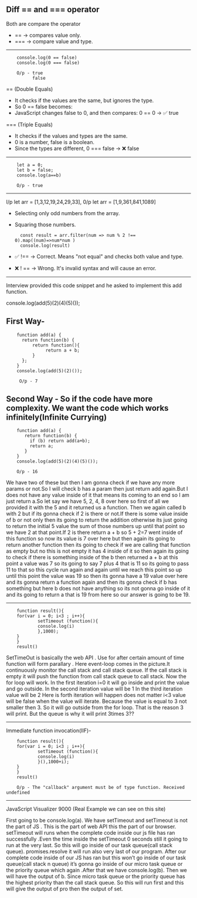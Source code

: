 Diff == and === operator
----------------------------
Both are compare the operator
* ==	->      compares value only.
* ===     ->      compare value and type.
	
-------------------------------------------

        console.log(0 == false)
        console.log(0 === false)

        O/p - true
              false

== (Double Equals)
* It checks if the values are the same, but ignores the type.
* So 0 == false becomes:
* JavaScript changes false to 0, and then compares: 0 == 0 → ✅ true

=== (Triple Equals)
* It checks if the values and types are the same.
* 0 is a number, false is a boolean.
* Since the types are different, 0 === false → ❌ false   

-----------------------------------------------------------------------------------------------------
        
        let a = 0;
        let b = false;
        console.log(a==b)

        O/p - true

----------------------------------------------------------------------------------------------------
I/p let arr = [1,3,12,19,24,29,33], 
0/p let arr = [1,9,361,841,1089]

* Selecting only odd numbers from the array.
* Squaring those numbers.
 
        const result = arr.filter(num => num % 2 !== 0).map((num)=>num*num )
        console.log(result)

* ✅ !== → Correct. Means "not equal" and checks both value and type.
* ❌ ! == → Wrong. It's invalid syntax and will cause an error.

----------------------------------------------------------------------------------------------------

Interview provided this code snippet and he asked to implement this add function.

console.log(add(5)(2)(4)(5)());

First Way- 
----------
        function add(a) {
          return function(b) {
              return function(){
                   return a + b;
              }
          };
        }
        console.log(add(5)(2)()); 

         O/p - 7

Second Way - So if the code have more complexity. We want the code which works infinitely(Infinite Currying)
------------

        function add(a) {
           return function(b) {
             if (b) return add(a+b);
             return a;
           }
        }
        console.log(add(5)(2)(4)(5)()); 

        O/p - 16

We have two of these but then I am gonna check if we have any more params or not.So I will check b has a param then just return add again.But I does not have any value inside of it that means its coming to an end so I am just return a.So let say we have 5, 2, 4, 8 over here so first of all we provided it with the 5 and it returned us a function. Then we again called b with 2  but if its gonna check if 2 is there or not.If there is some value inside of b or not only then its going to return the addition otherwise its just going to return the initial 5 value the sum of those numbers up until that point so we have 2 at that point.If 2 is there return a + b so 5 + 2=7 went inside of this function so now its value is 7 over here but then again its going to return another function then its going to check if we are calling that function as empty but no this is not empty it has 4 inside of it so then again its going to check if there is something inside of the b then returned a + b at this point a value was 7 so its going to say 7 plus 4  that is 11 so its going to pass 11 to that so this cycle run again and again until we reach this point so up until this point the value was 19 so then its gonna have a 19 value over here and its gonna return a function again and then its gonna check if b has something but here b does not have anything so its not gonna go inside of it and its going to return a that is 19 from here so our answer is going to be 19.  

---------------------------------------------------------------------------------------------------

        function result(){
        for(var i = 0; i<3 ; i++){
                setTimeout (function(){
                console.log(i)
                },1000);
        }
        }
        result()

SetTimeOut is basically the web API . Use for after certain amount of time function will form parallary . Here event-loop comes in the picture.It continuously monitor the call stack and call stack queue. If the call stack is empty it will push the function from call stack queue to call stack.
Now the for loop will work.
In the first iteration i=0 it will go inside and print the value and go outside.
In the second iteration value will be 1
In the third iteration value will be 2
Here is forth iteration will happen does not matter i<3 value will be false when the value will iterate. Because the value is equal to 3 not smaller then 3. So it will go outside from the for loop.
That is the reason 3 will print.
But the queue is why it will print 3times 3??

---------------------------------------------------------------------------------------------------
Immediate function invocation(IIF)-

        function result(){
        for(var i = 0; i<3 ; i++){
                setTimeout (function(){
                console.log(i)
                }(),1000+i);
        }
        }
        result()

        O/p - The "callback" argument must be of type function. Received undefined

---------------------------------------------------------------------------------------------------


JavaScript Visualizer 9000 (Real Example we can see on this site)

First going to be console.log(a). We have setTimeout  and setTimeout  is not the part of JS . This is the part of web API  this the part of our browser. setTimeout  will runs when the complete code inside our js file has ran successfully .Even the time inside the setTimeout  0 seconds still it going to run at the very last. So this will go inside of our task queue(call stack queue). promises.resolve it will run also very last of our program. After our complete code inside of our JS has ran but this won’t go inside of our task queue(call stack n    queue) it’s gonna go inside of our micro task queue or the priority queue which again .After that we have console.log(b). Then we will have the output of b. Since  micro task queue or the priority queue has the highest priority than the call stack queue. So this will run first and this will give the output of pro then the output of set.
